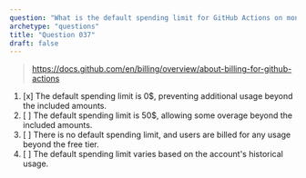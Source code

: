 ```yaml
---
question: "What is the default spending limit for GitHub Actions on monthly-billed accounts?"
archetype: "questions"
title: "Question 037"
draft: false
---
```


> https://docs.github.com/en/billing/overview/about-billing-for-github-actions
1. [x] The default spending limit is 0$, preventing additional usage beyond the included amounts.
2. [ ] The default spending limit is 50$, allowing some overage beyond the included amounts.
3. [ ] There is no default spending limit, and users are billed for any usage beyond the free tier.
4. [ ] The default spending limit varies based on the account's historical usage.
